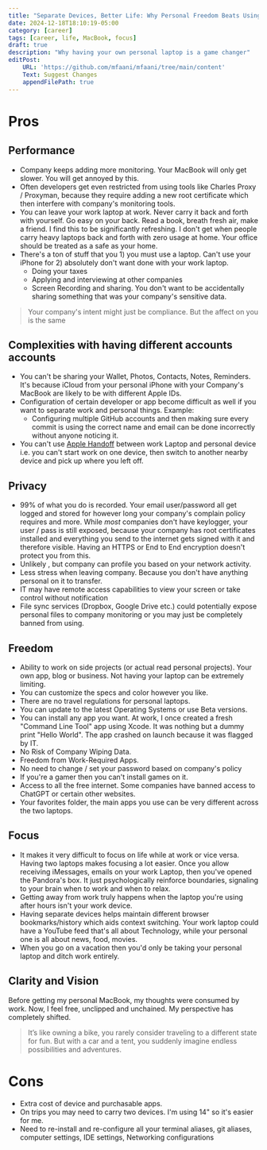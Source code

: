 ```yaml
---
title: "Separate Devices, Better Life: Why Personal Freedom Beats Using Your Work MacBook"
date: 2024-12-18T18:10:19-05:00
category: [career]
tags: [career, life, MacBook, focus]
draft: true
description: "Why having your own personal laptop is a game changer"
editPost:
    URL: 'https://github.com/mfaani/mfaani/tree/main/content'
    Text: Suggest Changes
    appendFilePath: true
---
```


<!-- Image prompt: Create a wide image of a person being stunk down into water due to the heavy weight of their MacBook. A chain is connecting the person's leg to the MacBook. The screen is showing Jira (the project management app). Add very few fish and shark into the water.!-->



# Pros

## Performance
- Company keeps adding more monitoring. Your MacBook will only get slower. You will get annoyed by this. 
- Often developers get even restricted from using tools like Charles Proxy / Proxyman, because they require adding a new root certificate which then interfere with company's monitoring tools.
- You can leave your work laptop at work. Never carry it back and forth with yourself. Go easy on your back. Read a book, breath fresh air, make a friend. I find this to be significantly refreshing. I don't get when  people carry heavy laptops back and forth with zero usage at home. Your office should be treated as a safe as your home. 
- There's a ton of stuff that you 1) you must use a laptop. Can't use your iPhone for 2) absolutely don't want done with your work laptop. 
    - Doing your taxes
    - Applying and interviewing at other companies
    - Screen Recording and sharing. You don't want to be accidentally sharing something that was your company's sensitive data. 

> Your company's intent might just be compliance. But the affect on you is the same

## Complexities with having different accounts accounts
- You can't be sharing your Wallet, Photos, Contacts, Notes, Reminders. It's because iCloud from your personal iPhone with your Company's MacBook are likely to be with different Apple IDs.
- Configuration of certain developer or app become difficult as well if you want to separate work and personal things. Example:
    - Configuring multiple GitHub accounts and then making sure every commit is using the correct name and email can be done incorrectly without anyone noticing it.
- You can't use [Apple Handoff](https://support.apple.com/en-us/102426) between work Laptop and personal device i.e. you can't start work on one device, then switch to another nearby device and pick up where you left off.

## Privacy
- 99% of what you do is recorded. Your email user/password all get logged and stored for however long your company's complain policy requires and more. While _most_ companies don't have keylogger, your user / pass is still exposed, because your company has root certificates installed and everything you send to the internet gets signed with it and therefore visible. Having an HTTPS or End to End encryption doesn't protect you from this. 
- Unlikely , but company can profile you based on your network activity. 
- Less stress when leaving company. Because you don't have anything personal on it to transfer. 
- IT may have remote access capabilities to view your screen or take control without notification
- File sync services (Dropbox, Google Drive etc.) could potentially expose personal files to company monitoring or you may just be completely banned from using.

## Freedom
- Ability to work on side projects (or actual read personal projects). Your own app, blog or business. Not having your laptop can be extremely limiting.
- You can customize the specs and color however you like.
- There are no travel regulations for personal laptops.
- You can update to the latest Operating Systems or use Beta versions. 
- You can install any app you want. At work, I once created a fresh "Command Line Tool" app using Xcode. It was nothing but a dummy print "Hello World". The app crashed on launch because it was flagged by IT. 
- No Risk of Company Wiping Data.
- Freedom from Work-Required Apps.
- No need to change / set your password based on company's policy
- If you're a gamer then you can't install games on it. 
- Access to all the free internet. Some companies have banned access to ChatGPT or certain other websites. 
- Your favorites folder, the main apps you use can be very different across the two laptops.

## Focus
- It makes it very difficult to focus on life while at work or vice versa. Having two laptops makes focusing a lot easier. Once you allow receiving iMessages, emails on your work Laptop, then you've opened the Pandora's box. It just psychologically reinforce boundaries, signaling to your brain when to work and when to relax.
- Getting away from work truly happens when the laptop you're using after hours isn't your work device.
- Having separate devices helps maintain different browser bookmarks/history which aids context switching. Your work laptop could have a YouTube feed that's all about Technology, while your personal one is all about news, food, movies. 
- When you go on a vacation then you'd only be taking your personal laptop and ditch work entirely. 

## Clarity and Vision
Before getting my personal MacBook, my thoughts were consumed by work. Now, I feel free, unclipped and unchained. My perspective has completely shifted.

> It’s like owning a bike, you rarely consider traveling to a different state for fun. But with a car and a tent, you suddenly imagine endless possibilities and adventures.

# Cons
- Extra cost of device and purchasable apps.
- On trips you may need to carry two devices. I'm using 14" so it's easier for me. 
- Need to re-install and re-configure all your terminal aliases, git aliases, computer settings, IDE settings, Networking configurations